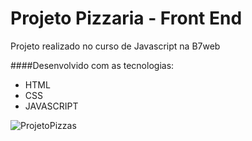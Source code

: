 # Projeto Pizzaria - Front End 

Projeto realizado no curso de Javascript na B7web

####Desenvolvido com as tecnologias:

* HTML
* CSS
* JAVASCRIPT 

![ProjetoPizzas](https://i.imgur.com/Y8GQVMl.png)